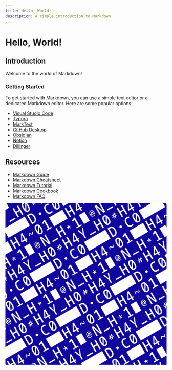 ```yaml
---
title: Hello, World!
description: A simple introduction to Markdown.
---
```


# Hello, World!

## Introduction

Welcome to the world of Markdown!

### Getting Started

To get started with Markdown, you can use a simple text editor or a dedicated Markdown editor. Here are some popular options:

- [Visual Studio Code](https://code.visualstudio.com/)
- [Typora](https://typora.io/)
- [MarkText](https://marktext.app/)
- [GitHub Desktop](https://desktop.github.com/)
- [Obsidian](https://obsidian.md/)
- [Notion](https://www.notion.so/)
- [Dillinger](https://dillinger.io/)

## Resources

- [Markdown Guide](https://www.markdownguide.org/)
- [Markdown Cheatsheet](https://www.markdownguide.org/cheat-sheet/)
- [Markdown Tutorial](https://www.markdowntutorial.com/)
- [Markdown Cookbook](https://www.markdownguide.org/cookbook/)
- [Markdown FAQ](https://www.markdownguide.org/faq/)

![Hayho](./assets/hayho-ava.png)
